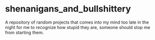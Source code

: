 # shenanigans_and_bullshittery
A repository of random projects that comes into my mind too late in the night for me to recognize how stupid they are, someone should stop me from starting them.
